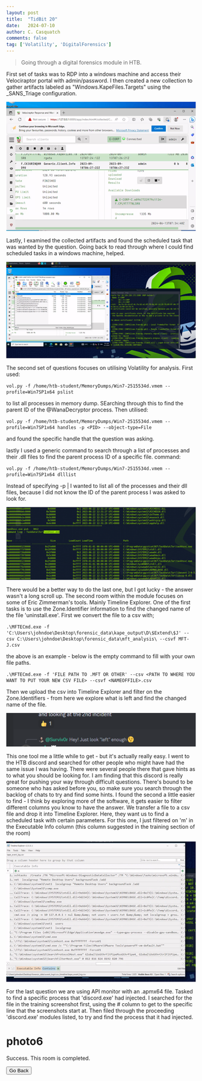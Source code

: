 ```yaml
---
layout: post
title:  "TidBit 20"
date:   2024-07-10
author: C. Casquatch
comments: false
tag: ['Volatility', 'DigitalForensics']
---
```


> Going through a digital forensics module in HTB.
 

First set of tasks was to RDP into a windows machine and access their Velociraptor portal with admin/password. 
I then created a new collection to gather artifacts labeled as "Windows.KapeFiles.Targets" using the _SANS_Triage configuration. 

![photo1](https://github.com/CyberCasquatch/cybercasquatch.github.io/blob/main/assets/images/20/Picture1.png)

Lastly, I examined the collected artifacts and found the scheduled task that was wanted by the question. Going back to read through where I could find scheduled tasks in a windows machine, helped. 

![photo2](https://github.com/CyberCasquatch/cybercasquatch.github.io/blob/main/assets/images/20/Picture2.png)

The second set of questions focuses on utilising Volatility for analysis. 
First used:
```
vol.py -f /home/htb-student/MemoryDumps/Win7-2515534d.vmem --profile=Win7SP1x64 pslist
```
to list all processes in memory dump. SEarching through this to find the parent ID of the @WanaDecryptor process. 
Then utilised:
```
vol.py -f /home/htb-student/MemoryDumps/Win7-2515534d.vmem --profile=Win7SP1x64 handles -p <PID> --object-type=File
```
and found the specific handle that the question was asking. 

lastly I used a generic command to search through a list of processes and their .dll files to find the parent process ID of a specific file. 
command: 
```
vol.py -f /home/htb-student/MemoryDumps/Win7-2515534d.vmem --profile=Win7SP1x64 dlllist
```
Instead of specifying -p <PID> | I wanted to list all of the processes and their dll files, because I did not know the ID of the parent process I was asked to look for. 

![photo3](https://github.com/CyberCasquatch/cybercasquatch.github.io/blob/main/assets/images/20/Picture3.png)

There would be a better way to do the last one, but I got lucky - the answer wasn't a long scroll up. 
The second room within the module focuses on some of Eric Zimmerman's tools. Mainly Timeline Explorer.
One of the first tasks is to use the Zone.Identifier information to find the changed name of the file 'uninstall.exe'. First we convert the file to a csv with;
``` 
.\MFTECmd.exe -f 'C:\Users\johndoe\Desktop\forensic_data\kape_output\D\$Extend\$J' --csv C:\Users\johndoe\Desktop\forensic_data\mft_analysis\ --csvf MFT-J.csv
```
the above is an example - below is the empty command to fill with your own file paths. 
```
.\MFTECmd.exe -f 'FILE PATH TO .MFT OR OTHER' --csv <PATH TO WHERE YOU WANT TO PUT YOUR NEW CSV FILE> --csvf <NAMEOFFILE>.csv
```
Then we upload the csv into Timeline Explorer and filter on the Zone.Identifiers - from here we explore what is left and find the changed name of the file. 

![photo4](https://github.com/CyberCasquatch/cybercasquatch.github.io/blob/main/assets/images/20/Picture4.png)

This one tool me a little while to get - but it's actually really easy. I went to the HTB discord and searched for other people who might have had the same issue I was having. There were several people there that gave hints as to what you should be looking for. I am finding that this discord is really great for pushing your way through difficult questions. There's bound to be someone who has asked before you, so make sure you search through the backlog of chats to try and find some hints. 
I found the second a little easier to find - I think by exploring more of the software, it gets easier to filter different columns you know to have the answer. 
We transfer a file to a csv file and drop it into Timeline Explorer. Here, they want us to find a scheduled task with certain parameters. For this one, I just filtered on 'm' in the Executable Info column (this column suggested in the training section of the room)

![photo5](https://github.com/CyberCasquatch/cybercasquatch.github.io/blob/main/assets/images/20/Picture5.png)

For the last question we are using API monitor with an .apmx64 file. 
Tasked to find a specific process that 'discord.exe' had injected. 
I searched for the file in the training screenshot first, using the # column to get to the specific line that the screenshots start at. Then filed through the proceeding 'discord.exe' modules listed, to try and find the process that it had injected. 
# photo6 
Success. This room is completed.

<button onclick="history.back()">Go Back</button>
